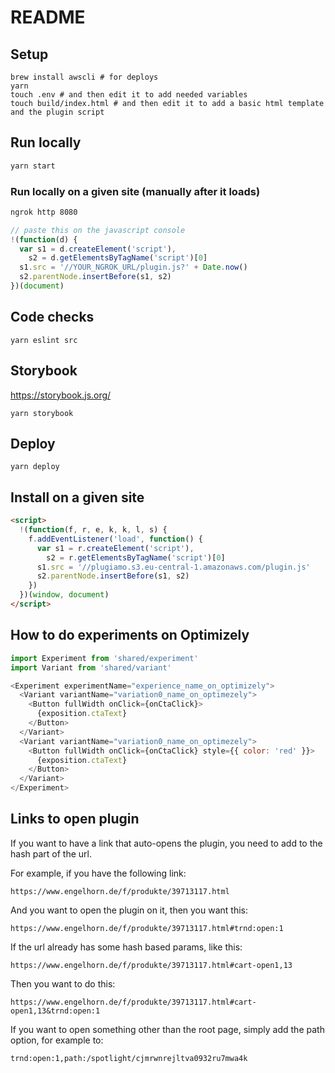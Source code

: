 # README

## Setup

```
brew install awscli # for deploys
yarn
touch .env # and then edit it to add needed variables
touch build/index.html # and then edit it to add a basic html template and the plugin script
```

## Run locally

```sh
yarn start
```

### Run locally on a given site (manually after it loads)

```sh
ngrok http 8080
```

```js
// paste this on the javascript console
!(function(d) {
  var s1 = d.createElement('script'),
    s2 = d.getElementsByTagName('script')[0]
  s1.src = '//YOUR_NGROK_URL/plugin.js?' + Date.now()
  s2.parentNode.insertBefore(s1, s2)
})(document)
```

## Code checks

```
yarn eslint src
```

## Storybook

https://storybook.js.org/

```
yarn storybook
```

## Deploy

```
yarn deploy
```

## Install on a given site

```html
<script>
  !(function(f, r, e, k, k, l, s) {
    f.addEventListener('load', function() {
      var s1 = r.createElement('script'),
        s2 = r.getElementsByTagName('script')[0]
      s1.src = '//plugiamo.s3.eu-central-1.amazonaws.com/plugin.js'
      s2.parentNode.insertBefore(s1, s2)
    })
  })(window, document)
</script>
```

## How to do experiments on Optimizely

```js
import Experiment from 'shared/experiment'
import Variant from 'shared/variant'

<Experiment experimentName="experience_name_on_optimizely">
  <Variant variantName="variation0_name_on_optimezely">
    <Button fullWidth onClick={onCtaClick}>
      {exposition.ctaText}
    </Button>
  </Variant>
  <Variant variantName="variation0_name_on_optimezely">
    <Button fullWidth onClick={onCtaClick} style={{ color: 'red' }}>
      {exposition.ctaText}
    </Button>
  </Variant>
</Experiment>
```

## Links to open plugin

If you want to have a link that auto-opens the plugin, you need to add to the hash part of the url.

For example, if you have the following link:

`https://www.engelhorn.de/f/produkte/39713117.html`

And you want to open the plugin on it, then you want this:

`https://www.engelhorn.de/f/produkte/39713117.html#trnd:open:1`

If the url already has some hash based params, like this:

`https://www.engelhorn.de/f/produkte/39713117.html#cart-open1,13`

Then you want to do this:

`https://www.engelhorn.de/f/produkte/39713117.html#cart-open1,13&trnd:open:1`

If you want to open something other than the root page, simply add the path option, for example to:

`trnd:open:1,path:/spotlight/cjmrwnrejltva0932ru7mwa4k`
